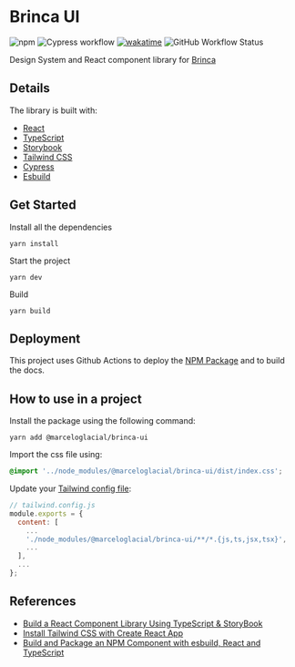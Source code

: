 # Brinca UI

![npm](https://img.shields.io/npm/v/@marceloglacial/brinca-ui)
![Cypress workflow](https://github.com/marceloglacial/brinca-ui/actions/workflows/tests.yml/badge.svg)
[![wakatime](https://wakatime.com/badge/user/cee0e641-3254-41c3-a42e-8f3adfdfbc22/project/d43dcbd6-cbe2-4a85-8e06-c43ab7267059.svg)](https://wakatime.com/badge/user/cee0e641-3254-41c3-a42e-8f3adfdfbc22/project/d43dcbd6-cbe2-4a85-8e06-c43ab7267059)
![GitHub Workflow Status](https://img.shields.io/github/workflow/status/marceloglacial/brinca-ui/Publish)

Design System and React component library for [Brinca](https://brinca.ca/)

## Details

The library is built with:

-   [React](https://reactjs.org/)
-   [TypeScript](https://www.typescriptlang.org/)
-   [Storybook](https://storybook.js.org/)
-   [Tailwind CSS](https://tailwindcss.com/)
-   [Cypress](https://www.cypress.io)
-   [Esbuild](https://esbuild.github.io)

## Get Started

Install all the dependencies

```shell
yarn install
```

Start the project

```shell
yarn dev
```

Build

```shell
yarn build
```

## Deployment

This project uses Github Actions to deploy the [NPM Package](https://www.npmjs.com/package/@marceloglacial/brinca-ui) and to build the docs.

## How to use in a project

Install the package using the following command:

```shell
yarn add @marceloglacial/brinca-ui
```

Import the css file using:

```css
@import '../node_modules/@marceloglacial/brinca-ui/dist/index.css';
```

Update your [Tailwind config file](https://tailwindcss.com/docs/configuration):

```javascript
// tailwind.config.js
module.exports = {
  content: [
    ...
    './node_modules/@marceloglacial/brinca-ui/**/*.{js,ts,jsx,tsx}',
    ...
  ],
  ...
};
```

## References

-   [Build a React Component Library Using TypeScript & StoryBook](https://javascript.plainenglish.io/build-a-react-component-library-using-typescript-storybook-86d3562aa53a)
-   [Install Tailwind CSS with Create React App](https://tailwindcss.com/docs/guides/create-react-app)
-   [Build and Package an NPM Component with esbuild, React and TypeScript](https://javascript.plainenglish.io/develop-and-publish-a-react-component-with-esbuild-and-typescript-3eb756adda6e)
